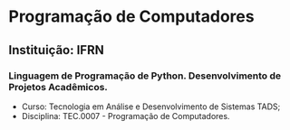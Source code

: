 # Programação de Computadores

## Instituição: IFRN

### Linguagem de Programação de Python. Desenvolvimento de Projetos Acadêmicos.

- Curso: Tecnologia em Análise e Desenvolvimento de Sistemas TADS;
- Disciplina: TEC.0007 - Programação de Computadores.

